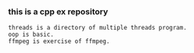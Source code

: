 ### this is a cpp ex repository


	threads is a directory of multiple threads program.
	oop is basic.
	ffmpeg is exercise of ffmpeg.